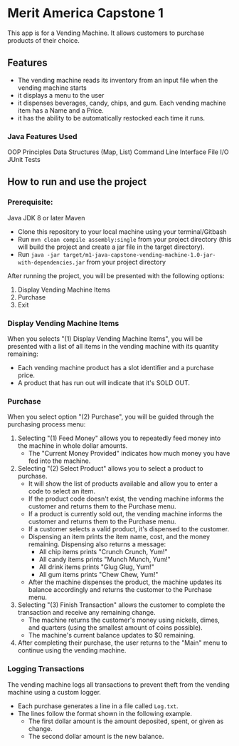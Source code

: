 # Merit America Capstone 1

This app is for a Vending Machine. It allows customers to purchase products of their choice.

## Features

- The vending machine reads its inventory from an input file when the vending machine starts
- it displays a menu to the user
- it dispenses beverages, candy, chips, and gum. Each vending machine item has a Name and a Price.
- it has the ability to be automatically restocked each time it runs.

### Java Features Used
OOP Principles
Data Structures (Map, List)
Command Line Interface
File I/O
JUnit Tests

## How to run and use the project

### Prerequisite:
Java JDK 8 or later 
Maven

* Clone this repository to your local machine using your terminal/Gitbash
* Run `mvn clean compile assembly:single` from your project directory (this will build the project and create a jar file in the target directory).
* Run `java -jar target/m1-java-capstone-vending-machine-1.0-jar-with-dependencies.jar` from your project directory

After running the project, you will be presented with the following options:
    
1. Display Vending Machine Items
2. Purchase
3. Exit

### Display Vending Machine Items

When you selects "(1) Display Vending Machine Items", you will be presented with a list of all items in the vending machine with its quantity remaining:

- Each vending machine product has a slot identifier and a purchase price.
- A product that has run out will indicate that it's SOLD OUT.

### Purchase

When you select option "(2) Purchase", you will be guided through the purchasing process menu:

1. Selecting "(1) Feed Money" allows you to repeatedly feed money into the machine in whole dollar amounts.
    - The "Current Money Provided" indicates how much money you have fed into the machine.
2. Selecting "(2) Select Product" allows you to select a product to purchase.
    - It will show the list of products available and allow you to enter a code to select an item.
    - If the product code doesn't exist, the vending machine informs the customer and returns them to the Purchase menu.
    - If a product is currently sold out, the vending machine informs the customer and returns them to the Purchase menu.
    - If a customer selects a valid product, it's dispensed to the customer.
    - Dispensing an item prints the item name, cost, and the money remaining. Dispensing also returns a message:
        - All chip items prints "Crunch Crunch, Yum!"
        - All candy items prints "Munch Munch, Yum!"
        - All drink items prints "Glug Glug, Yum!"
        - All gum items prints "Chew Chew, Yum!"
    - After the machine dispenses the product, the machine updates its balance accordingly and returns the customer to the Purchase menu.
3. Selecting "(3) Finish Transaction" allows the customer to complete the transaction and receive any remaining change.
    - The machine returns the customer's money using nickels, dimes, and quarters (using the smallest amount of coins possible).
    - The machine's current balance updates to $0 remaining.
4. After completing their purchase, the user returns to the "Main" menu to continue using the vending machine.

### Logging Transactions

The vending machine logs all transactions to prevent theft from the vending machine using a custom logger.

- Each purchase generates a line in a file called `Log.txt`.
- The lines follow the format shown in the following example.
    - The first dollar amount is the amount deposited, spent, or given as change.
    - The second dollar amount is the new balance.
